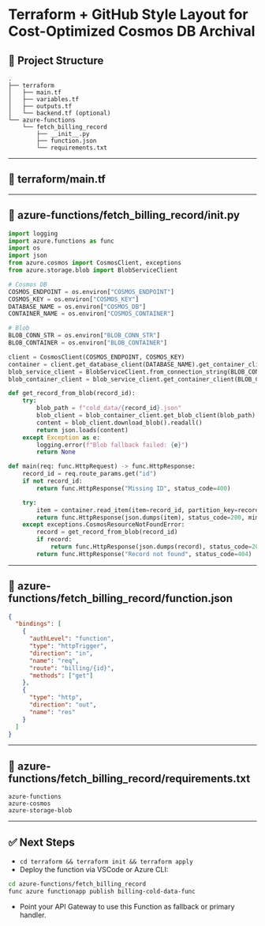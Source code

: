 # Terraform + GitHub Style Layout for Cost-Optimized Cosmos DB Archival

## 📁 Project Structure
```
.
├── terraform
│   ├── main.tf
│   ├── variables.tf
│   ├── outputs.tf
│   └── backend.tf (optional)
└── azure-functions
    └── fetch_billing_record
        ├── __init__.py
        ├── function.json
        └── requirements.txt
```

---

## 📂 terraform/main.tf
<Insert the previously provided full Terraform configuration here>

---

## 📂 azure-functions/fetch_billing_record/__init__.py
```python
import logging
import azure.functions as func
import os
import json
from azure.cosmos import CosmosClient, exceptions
from azure.storage.blob import BlobServiceClient

# Cosmos DB
COSMOS_ENDPOINT = os.environ["COSMOS_ENDPOINT"]
COSMOS_KEY = os.environ["COSMOS_KEY"]
DATABASE_NAME = os.environ["COSMOS_DB"]
CONTAINER_NAME = os.environ["COSMOS_CONTAINER"]

# Blob
BLOB_CONN_STR = os.environ["BLOB_CONN_STR"]
BLOB_CONTAINER = os.environ["BLOB_CONTAINER"]

client = CosmosClient(COSMOS_ENDPOINT, COSMOS_KEY)
container = client.get_database_client(DATABASE_NAME).get_container_client(CONTAINER_NAME)
blob_service_client = BlobServiceClient.from_connection_string(BLOB_CONN_STR)
blob_container_client = blob_service_client.get_container_client(BLOB_CONTAINER)

def get_record_from_blob(record_id):
    try:
        blob_path = f"cold_data/{record_id}.json"
        blob_client = blob_container_client.get_blob_client(blob_path)
        content = blob_client.download_blob().readall()
        return json.loads(content)
    except Exception as e:
        logging.error(f"Blob fallback failed: {e}")
        return None

def main(req: func.HttpRequest) -> func.HttpResponse:
    record_id = req.route_params.get("id")
    if not record_id:
        return func.HttpResponse("Missing ID", status_code=400)

    try:
        item = container.read_item(item=record_id, partition_key=record_id)
        return func.HttpResponse(json.dumps(item), status_code=200, mimetype="application/json")
    except exceptions.CosmosResourceNotFoundError:
        record = get_record_from_blob(record_id)
        if record:
            return func.HttpResponse(json.dumps(record), status_code=200, mimetype="application/json")
        return func.HttpResponse("Record not found", status_code=404)
```

---

## 📂 azure-functions/fetch_billing_record/function.json
```json
{
  "bindings": [
    {
      "authLevel": "function",
      "type": "httpTrigger",
      "direction": "in",
      "name": "req",
      "route": "billing/{id}",
      "methods": ["get"]
    },
    {
      "type": "http",
      "direction": "out",
      "name": "res"
    }
  ]
}
```

---

## 📂 azure-functions/fetch_billing_record/requirements.txt
```
azure-functions
azure-cosmos
azure-storage-blob
```

---

## ✅ Next Steps
- `cd terraform && terraform init && terraform apply`
- Deploy the function via VSCode or Azure CLI:
```bash
cd azure-functions/fetch_billing_record
func azure functionapp publish billing-cold-data-func
```
- Point your API Gateway to use this Function as fallback or primary handler.
